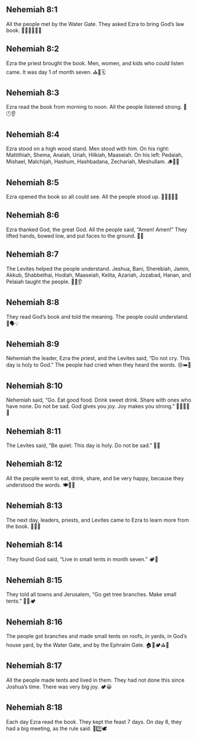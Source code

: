 ## Nehemiah 8:1
All the people met by the Water Gate. They asked Ezra to bring God’s law book. 👨‍👩‍👧‍👦📖🚪
## Nehemiah 8:2
Ezra the priest brought the book. Men, women, and kids who could listen came. It was day 1 of month seven. ⛪📘🗓️
## Nehemiah 8:3
Ezra read the book from morning to noon. All the people listened strong. 🌅🕛👂
## Nehemiah 8:4
Ezra stood on a high wood stand. Men stood with him. On his right: Mattithiah, Shema, Anaiah, Uriah, Hilkiah, Maaseiah. On his left: Pedaiah, Mishael, Malchijah, Hashum, Hashbadana, Zechariah, Meshullam. 🪵📖👬
## Nehemiah 8:5
Ezra opened the book so all could see. All the people stood up. 📖🙋‍♂️🙋‍♀️
## Nehemiah 8:6
Ezra thanked God, the great God. All the people said, “Amen! Amen!” They lifted hands, bowed low, and put faces to the ground. 🙌🙏
## Nehemiah 8:7
The Levites helped the people understand. Jeshua, Bani, Sherebiah, Jamin, Akkub, Shabbethai, Hodiah, Maaseiah, Kelita, Azariah, Jozabad, Hanan, and Pelaiah taught the people. 👨‍🏫👂
## Nehemiah 8:8
They read God’s book and told the meaning. The people could understand. 📖🗣️💡
## Nehemiah 8:9
Nehemiah the leader, Ezra the priest, and the Levites said, “Do not cry. This day is holy to God.” The people had cried when they heard the words. 😢➡️🙂
## Nehemiah 8:10
Nehemiah said, “Go. Eat good food. Drink sweet drink. Share with ones who have none. Do not be sad. God gives you joy. Joy makes you strong.” 🍞🍯🥤🎁💪
## Nehemiah 8:11
The Levites said, “Be quiet. This day is holy. Do not be sad.” 🤫🙂
## Nehemiah 8:12
All the people went to eat, drink, share, and be very happy, because they understood the words. 🍽️🥤🎉
## Nehemiah 8:13
The next day, leaders, priests, and Levites came to Ezra to learn more from the book. 👨‍🏫📖
## Nehemiah 8:14
They found God said, “Live in small tents in month seven.” 🏕️📘
## Nehemiah 8:15
They told all towns and Jerusalem, “Go get tree branches. Make small tents.” 🌿📣🏕️
## Nehemiah 8:16
The people got branches and made small tents on roofs, in yards, in God’s house yard, by the Water Gate, and by the Ephraim Gate. 🏠🌿🏕️⛪🚪
## Nehemiah 8:17
All the people made tents and lived in them. They had not done this since Joshua’s time. There was very big joy. 🏕️😀
## Nehemiah 8:18
Each day Ezra read the book. They kept the feast 7 days. On day 8, they had a big meeting, as the rule said. 📖7️⃣🕊️
